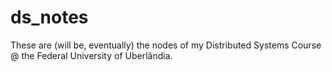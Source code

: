 # ds_notes

These are (will be, eventually) the nodes of my Distributed Systems Course @ the Federal University of Uberlândia.
